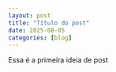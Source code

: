 ```yaml
---
layout: post
title: "Título do post"
date: 2025-08-05
categories: [blog]
---
```

Essa é a primeira ideia de post